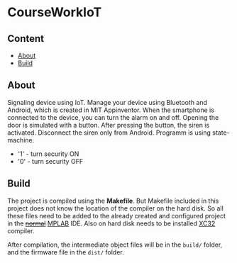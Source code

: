 # CourseWorkIoT

## Content

* [About](#about)
* [Build](#build)

## About

Signaling device using IoT. Manage your device using Bluetooth and Android, which is created in MIT Appinventor. 
When the smartphone is connected to the device, you can turn the alarm on and off. 
Opening the door is simulated with a button. After pressing the button, the siren is activated. Disconnect the siren only from Android.
Programm is using state-machine.
- '1' - turn security ON
- '0' - turn security OFF
## Build

The project is compiled using the **Makefile**. But Makefile included in this project does not know the location of the compiler on the hard disk. So all these files need to be added to the already created and configured project in the [~~normal~~](http://www.vim.org/ "God's gift
") [MPLAB](http://www.microchip.com/mplab/mplab-x-ide "The wiles of the devil") IDE. Also on hard disk needs to be installed [XC32](http://www.microchip.com/mplab/compilers) compiler.

After compilation, the intermediate object files will be in the `build/` folder, and the firmware file in the `dist/` folder.
